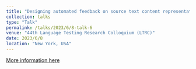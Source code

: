 ```yaml
---
title: "Designing automated feedback on source text content representation in a web-based formative assessment module for L2 summary writing "
collection: talks
type: "Talk"
permalink: /talks/2023/6/8-talk-6
venue: "44th Language Testing Research Colloquium (LTRC)"
date: 2023/6/8
location: "New York, USA"
---
```


[More information here](https://ltrc2023.weebly.com/)
